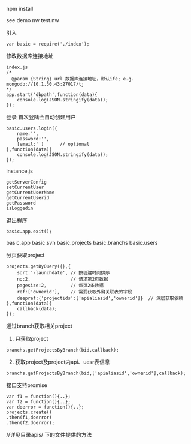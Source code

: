 npm install

see demo
nw test.nw

引入
```
var basic = require('./index');
```

修改数据库连接地址
```
index.js
/* 
  @param {String} url 数据库连接地址，默认ife; e.g. mongodb://10.1.30.43:27017/tj
*/ 
app.start('dbpath',function(data){
    console.log(JSON.stringify(data)); 
});

```
登录
首次登陆会自动创建用户
```
basic.users.login({
    name:'',
    password:'',
    [email:'']      // optional
},function(data){
    console.log(JSON.stringify(data));
});
```

instance.js
```
getServerConfig
setCurrentUser
getCurrentUserName
getCurrentUserid
getPassword
isLoggedin 
```


退出程序
```
basic.app.exit();
```

basic.app
basic.svn
basic.projects
basic.branchs
basic.users

分页获取project
```
projects.getByQuery({},{
    sort:'-launchdate', // 按创建时间排序
    no:2,               // 请求第2页数据
    pagesize:2,         // 每页2条数据
    ref:['ownerid'],    // 需要获取外键关联表的字段
    deepref:{'projectids':['apialiasid','ownerid']}  // 深层获取依赖
},function(data){
    callback(data); 
});
```

通过branch获取相关project
1. 只获取project
```
branchs.getProjectsByBranch(bid,callback);
```
2. 获取project及project内api、uesr表信息
```
branchs.getProjectsByBranch(bid,['apialiasid','ownerid'],callback);
```

接口支持promise

```
var f1 = function(){..};
var f2 = function(){..};
var doerror = function(){..};
projects.create()
.then(f1,doerror)
.then(f2,doerror);
```


//详见目录apis/ 下的文件提供的方法


